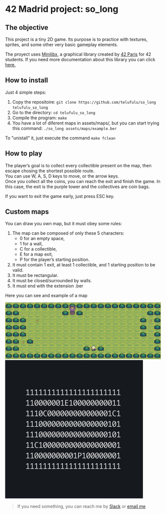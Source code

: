 # 42 Madrid project: so_long

## The objective
This project is a tiny 2D game. Its purpose is to practice with textures, sprites, and some other very basic gameplay elements.  

The proyect uses [Minilibx](https://github.com/42Paris/minilibx-linux), a graphical library created by [42 Paris](https://github.com/42Paris) for 42 students. If you need more documentation about this library you can click [here.](https://harm-smits.github.io/42docs/libs/minilibx)  

## How to install
Just 4 simple steps:  
  1. Copy the repositoire: `git clone https://github.com/telufulu/so_long telufulu_so_long`
  2. Go to the directory: `cd telufulu_so_long`
  3. Compile the program: `make`
  4. You have a lot of diferent maps in assets/maps/, but you can start trying this command: `./so_long assets/maps/example.ber`  

To "unistall" it, just execute the command `make fclean`

## How to play
The player’s goal is to collect every collectible present on the map, then escape chosing the shortest possible route.  
You can use W, A, S, D keys to move, or the arrow keys.  
Once you collect all the coins, you can reach the exit and finish the game. In this case, the exit is the purple tower and the collectives are coin bags.  

If you want to exit the game early, just press ESC key.  

## Custom maps
You can draw you own map, but it must obey some rules:  
1. The map can be composed of only these 5 characters:
   - 0 for an empty space,
   - 1 for a wall,
   - C for a collectible,
   - E for a map exit,
   - P for the player’s starting position.
3. It must contain 1 exit, at least 1 collectible, and 1 starting position to be valid.
4. It must be rectangular.
5. It must be closed/surrounded by walls.
6. It must end with the extension .ber  

Here you can see and example of a map   

![example2.ber](.img_example2.png)
![example1.ber](.img_example1.png)


> If you need something, you can reach me by [Slack](https://42born2code.slack.com/team/U05SF7MGZ9N) or [email me](mailto:teresa@teresalufuluabo.es)
